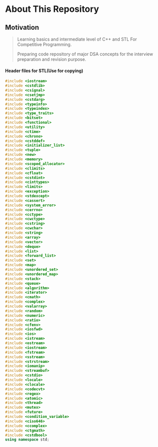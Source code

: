 # About This Repository

## Motivation

> Learning basics and intermediate level of C++ and STL For Competitive Programming.
>
> Preparing code repository of major DSA concepts for the interview preparation and revision purpose.

#### Header files for STL(Use for copying)

```C++
#include <iostream>
#include <cstdlib>
#include <csignal>
#include <csetjmp>
#include <cstdarg>
#include <typeinfo>
#include <typeindex>
#include <type_traits>
#include <bitset>
#include <functional>
#include <utility>
#include <ctime>
#include <chrono>
#include <cstddef>
#include <initializer_list>
#include <tuple>
#include <new>
#include <memory>
#include <scoped_allocator>
#include <climits>
#include <cfloat>
#include <cstdint>
#include <cinttypes>
#include <limits>
#include <exception>
#include <stdexcept>
#include <cassert>
#include <system_error>
#include <cerrno>
#include <cctype>
#include <cwctype>
#include <cstring>
#include <cwchar>
#include <string>
#include <array>
#include <vector>
#include <deque>
#include <list>
#include <forward_list>
#include <set>
#include <map>
#include <unordered_set>
#include <unordered_map>
#include <stack>
#include <queue>
#include <algorithm>
#include <iterator>
#include <cmath>
#include <complex>
#include <valarray>
#include <random>
#include <numeric>
#include <ratio>
#include <cfenv>
#include <iosfwd>
#include <ios>
#include <istream>
#include <ostream>
#include <iostream>
#include <fstream>
#include <sstream>
#include <strstream>
#include <iomanip>
#include <streambuf>
#include <cstdio>
#include <locale>
#include <clocale>
#include <codecvt>
#include <regex>
#include <atomic>
#include <thread>
#include <mutex>
#include <future>
#include <condition_variable>
#include <ciso646>
#include <ccomplex>
#include <ctgmath>
#include <cstdbool>
using namespace std;
```
